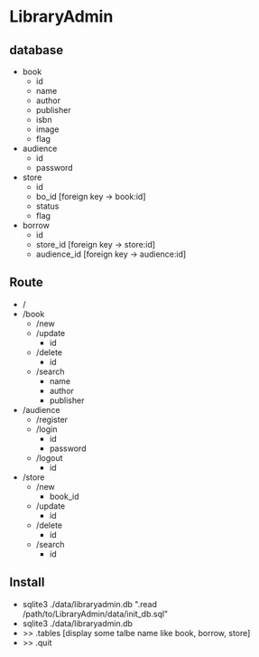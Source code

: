# LibraryAdmin

## database
* book
  * id
  * name
  * author
  * publisher
  * isbn
  * image
  * flag
* audience
  * id
  * password
* store
  * id
  * bo_id [foreign key -> book:id]
  * status
  * flag
* borrow
  * id
  * store_id [foreign key -> store:id]
  * audience_id [foreign key -> audience:id]

## Route
* /
* /book
  * /new
  * /update
    * id
  * /delete
    * id
  * /search
    * name
    * author
    * publisher
* /audience
  * /register
  * /login
    * id
    * password
  * /logout
    * id
* /store
  * /new
    * book_id
  * /update
    * id
  * /delete
    * id
  * /search
    * id

## Install
* sqlite3 ./data/libraryadmin.db ".read /path/to/LibraryAdmin/data/init_db.sql"
* sqlite3 ./data/libraryadmin.db
* \>\> .tables [display some talbe name like book, borrow, store]
* \>\> .quit